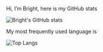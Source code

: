 Hi, I’m Bright, here is my GitHub stats

![Bright's GitHub stats](https://github-readme-stats.vercel.app/api?username=meetcw&show_icons=true&theme=meetcw&bg_color=ffffff00&title_color=2f80ed&icon_color=4c71f2&text_color=868cad&hide_border=true)

My most frequently used language is

![Top Langs](https://github-readme-stats.vercel.app/api/top-langs/?username=meetcw&layout=compact&bg_color=ffffff00&title_color=2f80ed&icon_color=4c71f2&text_color=868cad&hide_border=true)
